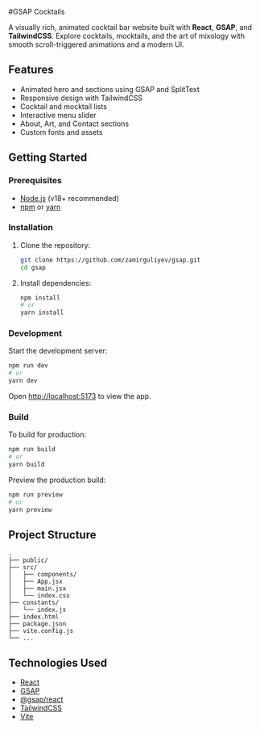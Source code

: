 #GSAP Cocktails

A visually rich, animated cocktail bar website built with **React**, **GSAP**, and **TailwindCSS**. Explore cocktails, mocktails, and the art of mixology with smooth scroll-triggered animations and a modern UI.

## Features

- Animated hero and sections using GSAP and SplitText
- Responsive design with TailwindCSS
- Cocktail and mocktail lists
- Interactive menu slider
- About, Art, and Contact sections
- Custom fonts and assets

## Getting Started

### Prerequisites

- [Node.js](https://nodejs.org/) (v18+ recommended)
- [npm](https://www.npmjs.com/) or [yarn](https://yarnpkg.com/)

### Installation

1. Clone the repository:
   ```sh
   git clone https://github.com/zamirguliyev/gsap.git
   cd gsap
   ```

2. Install dependencies:
   ```sh
   npm install
   # or
   yarn install
   ```

### Development

Start the development server:

```sh
npm run dev
# or
yarn dev
```

Open [http://localhost:5173](http://localhost:5173) to view the app.

### Build

To build for production:

```sh
npm run build
# or
yarn build
```

Preview the production build:

```sh
npm run preview
# or
yarn preview
```

## Project Structure

```
.
├── public/
├── src/
│   ├── components/
│   ├── App.jsx
│   ├── main.jsx
│   └── index.css
├── constants/
│   └── index.js
├── index.html
├── package.json
├── vite.config.js
└── ...
```

## Technologies Used

- [React](https://react.dev/)
- [GSAP](https://gsap.com/)
- [@gsap/react](https://gsap.com/resources/React/)
- [TailwindCSS](https://tailwindcss.com/)
- [Vite](https://vitejs.dev/)
